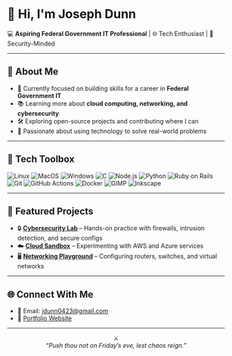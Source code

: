 # 👋 Hi, I'm Joseph Dunn

💻 **Aspiring Federal Government IT Professional** | 🌐 Tech Enthusiast | 🔐 Security-Minded

---

## 🚀 About Me
- 🎯 Currently focused on building skills for a career in **Federal Government IT**
- 📚 Learning more about **cloud computing, networking, and cybersecurity**
- 🛠️ Exploring open-source projects and contributing where I can
- 🌟 Passionate about using technology to solve real-world problems

---

## 🧰 Tech Toolbox
![Linux](https://img.shields.io/badge/-Linux-FCC624?logo=linux&logoColor=black)
![MacOS](https://img.shields.io/badge/-macOS-000000?logo=apple&logoColor=white)
![Windows](https://img.shields.io/badge/-Windows-0078D6?logo=windows&logoColor=white)
![C](https://img.shields.io/badge/-C-A8B9CC?logo=c&logoColor=white)
![Node.js](https://img.shields.io/badge/-Node.js-339933?logo=node.js&logoColor=white)
![Python](https://img.shields.io/badge/-Python-3776AB?logo=python&logoColor=white)
![Ruby on Rails](https://img.shields.io/badge/-Ruby%20on%20Rails-CC0000?logo=rubyonrails&logoColor=white)
![Git](https://img.shields.io/badge/-Git-F05032?logo=git&logoColor=white)
![GitHub Actions](https://img.shields.io/badge/-GitHub%20Actions-2088FF?logo=githubactions&logoColor=white)
![Docker](https://img.shields.io/badge/-Docker-2496ED?logo=docker&logoColor=white)
![GIMP](https://img.shields.io/badge/-GIMP-5C5543?logo=gimp&logoColor=white)
![Inkscape](https://img.shields.io/badge/-Inkscape-000000?logo=inkscape&logoColor=white)

---

## 📂 Featured Projects
- 🔒 **[Cybersecurity Lab](#)** – Hands-on practice with firewalls, intrusion detection, and secure configs
- ☁️ **[Cloud Sandbox](#)** – Experimenting with AWS and Azure services
- 🖥️ **[Networking Playground](#)** – Configuring routers, switches, and virtual networks

---

## 🌐 Connect With Me  
- 📧 Email: jdunn0423@gmail.com  
- 📝 [Portfolio Website](https://joedunn123456789.github.io/joedunn123456789)

---

<p align="center">⚔️<br>
<em>“Push thou not on Friday’s eve, lest chaos reign.”</em></p>
